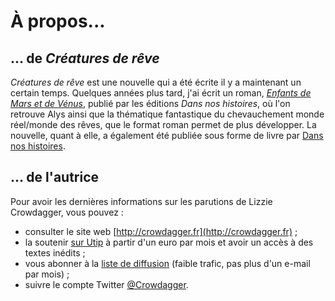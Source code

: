 À propos...
==============

... de *Créatures de rêve*
---------------------------------

*Créatures de rêve* est une nouvelle qui a été écrite il y a
maintenant un certain temps. Quelques années plus tard, j'ai
écrit un roman,
[*Enfants de Mars et de Vénus*](http://dansnoshistoires.org/spip.php?article24),
publié par les éditions *Dans nos histoires*, où l'on retrouve Alys ainsi que la thématique fantastique du
chevauchement monde réel/monde des rêves, que le format roman permet
de plus développer. La nouvelle, quant à elle, a également été publiée sous forme de livre par [Dans nos histoires](https://dansnoshistoires.org/spip.php?article52).


... de l'autrice
--------------------

Pour avoir les dernières informations sur les parutions de Lizzie
Crowdagger, vous pouvez :

* consulter le site web [http://crowdagger.fr](http://crowdagger.fr) ;
* la soutenir [sur Utip](https://utip.io/crowdagger) à
  partir d'un euro par mois et avoir un accès à des textes inédits ;
* vous abonner à la
[liste de diffusion](http://lists.crowdagger.fr/wws/info/crowdagger)
(faible trafic, pas plus d'un e-mail par mois) ;
* suivre le compte Twitter
[@Crowdagger](https://twitter.com/Crowdagger).

